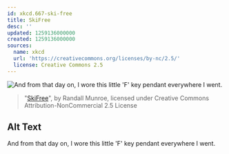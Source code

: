 ```yaml
---
id: xkcd.667-ski-free
title: SkiFree
desc: ''
updated: 1259136000000
created: 1259136000000
sources:
  name: xkcd
  url: 'https://creativecommons.org/licenses/by-nc/2.5/'
  license: Creative Commons 2.5
---
```

![And from that day on, I wore this little 'F' key pendant everywhere I went.](https://imgs.xkcd.com/comics/skifree.png)
> "[SkiFree](https://xkcd.com/667/)", by Randall Munroe, licensed under Creative Commons Attribution-NonCommercial 2.5 License

## Alt Text
And from that day on, I wore this little 'F' key pendant everywhere I went.
